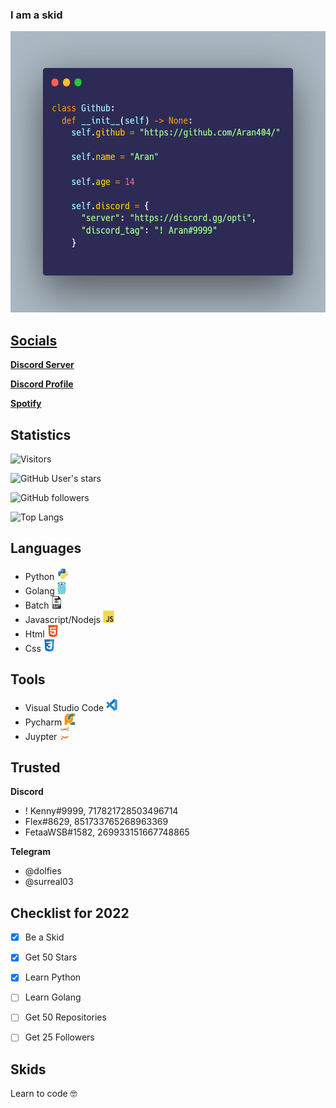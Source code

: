 ### I am a skid

<a href="https://github.com/Aran404/Aran404">
    <img src="images/carbon.png" alt="Logo" width="550" height="450">

## **Socials**
<a href="https://discord.gg/opti"><strong>Discord Server</strong></a>
    
<a href="https://lookup.guru/905989612814606356"><strong>Discord Profile</strong></a>
    
<a href="https://open.spotify.com/user/3ivkrpjttiwesyvqqfu946vy9"><strong>Spotify</strong></a>    

    
## **Statistics**
![Visitors](https://visitor-badge.laobi.icu/badge?page_id=Aran404)
    
![GitHub User's stars](https://img.shields.io/github/stars/Aran404?style=social)
    
![GitHub followers](https://img.shields.io/github/followers/Aran404?style=social)
    
![Top Langs](https://github-readme-stats.vercel.app/api/top-langs/?username=Aran404&layout=default)

    
## **Languages**
- Python <img src="images/python-original.svg" alt="Logo" width="20" height="20">
- Golang <img src="images/go-logo-046185B647-seeklogo.com.png" alt="Logo" width="14" height="20">
- Batch <img src="images/batch.png" alt="Logo" width="18" height="20">
- Javascript/Nodejs <img src="images/javascript.svg" alt="Logo" width="18" height="20">
- Html <img src="images/html.svg" alt="Logo" width="18" height="20">
- Css <img src="images/css.svg" alt="Logo" width="18" height="20">

    
## **Tools**
- Visual Studio Code <img src="images/vsc.svg" alt="Logo" width="18" height="20">
- Pycharm <img src="images/pycharm.svg" alt="Logo" width="18" height="20">
- Juypter <img src="images/jupyter.svg" alt="Logo" width="18" height="20">

    
## **Trusted**
    
**Discord**
- ! Kenny#9999, 717821728503496714
- Flex#8629, 851733765268963369
- FetaaWSB#1582, 269933151667748865
    
**Telegram**
- @dolfies
- @surreal03
 
    
## **Checklist for 2022**
- [x] Be a Skid
- [x] Get 50 Stars
- [x] Learn Python
- [ ] Learn Golang
- [ ] Get 50 Repositories
- [ ] Get 25 Followers

    
## **Skids**
Learn to code 🤓

